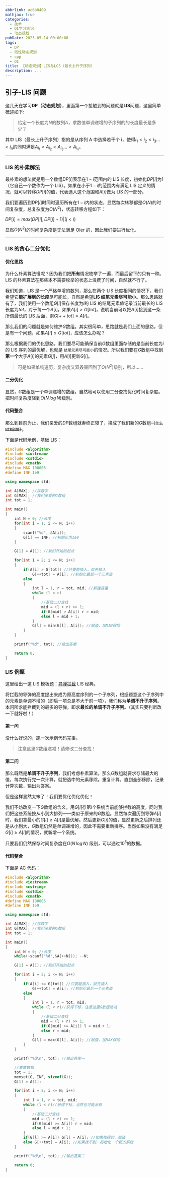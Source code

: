 ```yaml
---
abbrlink: ac6b0409
mathjax: true
categories:
  - 技术
  - OI学习笔记
  - 动态规划
pubDate: 2023-05-14 00:00:00
tags:
  - DP
  - 线性动态规划
  - cpp
  - OI
title: 【动态规划】LIS与LCS（最长上升子序列）
description: ...
---
```


## 引子-LIS 问题

这几天在学习**DP（动态规划）**，里面第一个接触到的问题就是**LIS**问题，这里简单概述如下:

> 给定一个长度为$N$的数列$A$，求数值单调递增的子序列的的长度最长是多少？

其中 LIS（最长上升子序列）指的是从序列 A 中选择若干个 i，使得$i_{1}<i_{2}<i_{3}...<i_{n}$的同时满足$A_{i_{1}}<A_{i_{2}}<A_{i_{3}}...<A_{i_{n}}$。

---

### LIS 的朴素解法

最朴素的想法就是用一个数组$DP[i]$表示在$1-i$范围内的 LIS 长度，初始化$DP[i]$为$1$（它自己一个数作为一个 LIS）。如果在小于$1-i$的范围内有满足 LIS 定义的情况，就可以转移$DP[i]$的值，代表选入这个范围和$A[i]$做为 LIS 的一部分。

我们要遍历到$DP[i]$时同时遍历所有在$1-i$内的状态，显然每次转移都是$O(N)$的时间复杂度，总复杂度为$O(N^2)$，状态转移方程如下：

$DP[i] = max(DP[i], DP[j] + 1) | (j < i)$

显然$O(N^2)$的时间复杂度是无法满足 OIer 的，因此我们要进行优化。

---

### LIS 的贪心二分优化

#### 优化思路

为什么朴素算法慢呢？因为我们把**所有**情况枚举了一遍，而最后留下的只有一种。LIS 的朴素算法在那些本不需要枚举的状态上浪费了时间，自然就不行了。

我们知道，LIS 是一个严格单增的数列，那么在两个 LIS 长度相同的情况下，我们希望它**能扩展到的长度**尽可能长，自然是希望**LIS 结尾元素尽可能小**。那么思路就有了，我们使用一个数组$G[i]$保存长度为$i$的 LIS 的结尾元素值记录当前最长的 LIS 长度为$tot$，对于每一个$A[i]$，如果$A[i] > G[tot]$，说明当前可以把$A[i]$接到这一条所谓最长的 LIS 后面，则$G[++tot] = A[i]$。

那么我们的问题就是如何维护$G$数组。其实很简单，思路就是我们上面的思路，但是有一个问题，如果$A[i] \leq G[tot]$，应该怎么办呢？

那么根据我们的优化思路，我们要尽可能确保当前$G$数组里面存储的是当前长度为$i$的 LIS 序列的最优解，也就是 `结尾元素尽可能小`的情况。所以我们要在$G$数组中找到**第一个**大于$A[i]$的元素$G[j]$，用$A[i]$更新$G[i]$。

> 可是如果单纯遍历，复杂度又双叒叕回到了$O(N^2)$级别，所以……

#### 二分优化

显然，$G$数组是一个单调递增的数组，自然地可以使用二分查找优化时间复杂度。把时间复杂度降到$O(N\,log\,N)$级别。

#### 代码整合

那么到目前为止，我们亲爱的$DP$数组就寿终正寝了，换成了我们新的$G$数组~~（`什么NTR剧情`）~~。

下面是代码示例，基础 LIS：

```cpp
#include <algorithm>
#include <iostream>
#include <cstdio>
#include <cmath>
#define MAX 100005
#define INF 1e9

using namespace std;

int A[MAX]; //存数字
int G[MAX]; //我们亲爱的G数组
int tot = 1;

int main()
{
    int N = 0; //长度
    for(int i = 1; i <= N; i++)
    {
        scanf("%d", &A[i]);
        G[i] == INF; //初始化为1e9
    }

    G[1] = A[1]; //我们开始的起点

    for(int i = 2; i <= N; i++)
    {
        if(A[i] > G[tot]) //只要能插入，就先插入
            G[++tot] = A[i]; //初始化最后一个元素值
        else
        {
            int l = 1, r = tot, mid; //新建变量
            while (l < r)
            {
                //基础二分查找
                mid = (l + r) >> 1;
                if(G[mid] > A[i]) r = mid;
                else l = mid + 1;
            }
            G[l] = min(G[l], A[i]); //赋值，加MIN保险
        }
    }

    printf("%d", tot); //输出答案

    return 0;
}
```

### LIS 例题

这里给出一道 LIS 模板题：[导弹拦截](https://www.luogu.com.cn/problem/P1020) LIS 经典。

将拦截的导弹的高度提出来成为原高度序列的一个子序列，根据题意这个子序列中的元素是单调不增的（即后一项总是不大于前一项），我们称为**单调不升子序列**。本问所求能拦截到的最多的导弹，即求**最长的单调不升子序列**。（其实只要判断改一下就好啦！）

#### 第一问

没什么好说的，跑一次示例代码完事。

> 注意这里$G$数组递减！请修改二分查找！

#### 第二问

那么既然是**单调不升子序列**，我们考虑朴素算法，那么$G$数组就要求存储最大的值，每次执行完一次计算，就把选中的元素移除。重复计算，直到全部移除，记录计算次数，输出为答案。

但是这样显然太笨了！我们要优化优化优化！

我们不妨改变一下$G$数组的含义，用$G[i]$存第$i$个系统当前能够拦截的高度，同时我们把这些系统按从小到大排列——类似于原来的$G$数组。显然每次遍历到导弹$A[i]$时，我们拿最小的$G[i] \geq A[i]$是最优解。然后更新$G[i]$的值，显然更新之后排列还是从小到大，$G$数组仍然是单调递增的，因此不需要重新排序。当然如果没有满足$G[i] \geq A[i]$的情况，就新增一个系统。

只要我们仍然保存时间复杂度在$O(N\,log\,N)$ 级别，可以通过$10^5$的数据。

#### 代码整合

下面是 AC 代码：

```cpp
#include <algorithm>
#include <iostream>
#include <cstring>
#include <cstdio>
#include <cmath>
#define MAX 100005
#define INF 1e9

using namespace std;

int A[MAX]; //存数字
int G[MAX];	//我们亲爱的G数组
int tot = 1;

int main()
{
	int N = 0; //长度
	while(~scanf("%d",&A[++N])); --N;

	G[1] = A[1]; //我们开始的起点

	for(int i = 2; i <= N; i++)
	{
		if(A[i] <= G[tot]) //只要能插入，就先插入
			G[++tot] = A[i]; //初始化最后一个元素值
		else
		{
	        int l = 1, r = tot, mid;
	        while (l < r)//获得下标，注意这里G数组递减
	        {
	        	//基础二分查找
	        	mid = (l + r) >> 1;
	        	if(G[mid] >= A[i]) l = mid + 1;
	        	else r = mid;
	        }
			G[l] = max(G[l], A[i]); //赋值，加MAX保险
		}
	}

	printf("%d\n", tot); //输出答案一

	//重置数据
	tot = 1;
	memset(G, INF, sizeof(G));
	G[1] = A[1];

	for(int i = 2; i <= N; i++)
	{
	    int l = 1, r = tot, mid;
	    while (l < r)//获得下标，当然也可能没有
	    {
	    	//基础二分查找
	    	mid = (l + r) >> 1;
	    	if(G[mid] >= A[i]) r = mid;
	    	else l = mid + 1;
	    }
		if(G[l] >= A[i]) G[l] = A[i]; //如果找得到，赋值
		else G[++tot] = A[i]; //如果找不到，初始化一个新的系统
	}

	printf("%d\n", tot); //输出答案二

	return 0;
}
```
